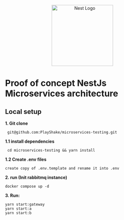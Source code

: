 <p align="center">
  <a href="http://nestjs.com/" target="blank"><img src="https://nestjs.com/img/logo-small.svg" width="200" alt="Nest Logo" /></a>
</p>

[circleci-image]: https://img.shields.io/circleci/build/github/nestjs/nest/master?token=abc123def456
[circleci-url]: https://circleci.com/gh/nestjs/nest

# Proof of concept NestJs Microservices architecture

## Local setup

**1. Git clone**

```
 git@github.com:PlayShake/microservices-testing.git

```

**1.1 install dependencies**

```
 cd microservices-testing && yarn install
```

**1.2 Create .env files**

```
create copy of .env.template and rename it into .env
```

**2. run (Init rabbitmq instance)**

```
docker compose up -d
```

**3. Run:**

```
yarn start:gateway
yarn start:a
yarn start:b
```

